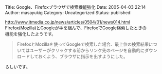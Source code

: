 Title: Google、Firefoxブラウザで検索機能強化
Date: 2005-04-03 22:14
Author: masayukig
Category: Uncategorized
Status: published

<http://www.itmedia.co.jp/news/articles/0504/01/news014.html>  
Firefox(Mozilla)とGoogleが手を組んで、FirefoxでGoogle検索したときの  
機能を強化したようです。  

> FirefoxとMozillaを使ってGoogleで検索した場合、最上位の検索結果についてはユーザーがクリックする前からリンク先のページを自動的にダウンロードしておくよう、ブラウザに指示を出すようにした。

らしいです。
